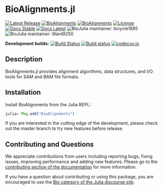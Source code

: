 # BioAlignments.jl

[![Latest Release](https://img.shields.io/github/release/BioJulia/BioAlignments.jl.svg)](https://github.com/BioJulia/BioAlignments.jl/releases/latest)
[![BioAlignments](http://pkg.julialang.org/badges/BioAlignments_0.5.svg)](http://pkg.julialang.org/?pkg=BioAlignments)
[![BioAlignments](http://pkg.julialang.org/badges/BioAlignments_0.6.svg)](http://pkg.julialang.org/?pkg=BioAlignments)
[![License](https://img.shields.io/badge/license-MIT-green.svg)](https://github.com/BioJulia/BioAlignments.jl/blob/master/LICENSE)
[![Docs Stable](https://img.shields.io/badge/docs-stable-blue.svg)](https://biojulia.github.io/BioAlignments.jl/stable)
[![Docs Latest](https://img.shields.io/badge/docs-latest-blue.svg)](https://biojulia.github.io/BioAlignments.jl/latest/)
![BioJulia maintainer: bicycle1885](https://img.shields.io/badge/BioJulia%20Maintainer-bicycle1885-orange.svg)
![BioJulia maintainer: Ward9250](https://img.shields.io/badge/BioJulia%20Maintainer-Ward9250-orange.svg)

**Development builds:**
[![Build Status](https://travis-ci.org/BioJulia/BioAlignments.jl.svg?branch=master)](https://travis-ci.org/BioJulia/BioAlignments.jl)
[![Build status](https://ci.appveyor.com/api/projects/status/klkynmkr1tgd30gq/branch/master?svg=true)](https://ci.appveyor.com/project/Ward9250/bioalignments-jl/branch/master)
[![codecov.io](http://codecov.io/github/BioJulia/BioAlignments.jl/coverage.svg?branch=master)](http://codecov.io/github/BioJulia/BioAlignments.jl?branch=master)

## Description

BioAlignments.jl provides alignment algorithms, data structures, and I/O tools
for SAM and BAM file formats.

## Installation

Install BioAlignments from the Julia REPL:

```julia
julia> Pkg.add("BioAlignments")
```

If you are interested in the cutting edge of the development, please check out
the master branch to try new features before release.

## Contributing and Questions

We appreciate contributions from users including reporting bugs, fixing issues,
improving performance and adding new features.
Please go to the [contributing section of the documentation](biojulia.github.io/BioAlignments.jl/stable/contributing)
for more information.

If you have a question about
contributing or using this package, you are encouraged to use the
[Bio category of the Julia discourse
site](https://discourse.julialang.org/c/domain/bio).
